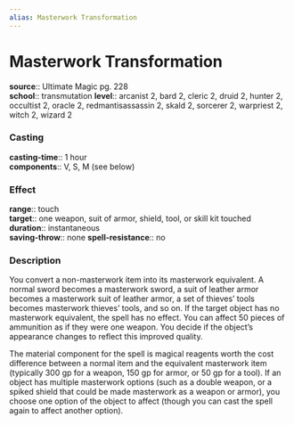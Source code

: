```yaml
---
alias: Masterwork Transformation
---
```


# Masterwork Transformation 

**source**:: Ultimate Magic pg. 228  
**school**:: transmutation
**level**:: arcanist 2, bard 2, cleric 2, druid 2, hunter 2, occultist 2, oracle 2, redmantisassassin 2, skald 2, sorcerer 2, warpriest 2, witch 2, wizard 2

### Casting 

**casting-time**:: 1 hour  
**components**:: V, S, M (see below)

### Effect 

**range**:: touch  
**target**:: one weapon, suit of armor, shield, tool, or skill kit touched  
**duration**:: instantaneous  
**saving-throw**:: none
**spell-resistance**:: no

### Description 

You convert a non-masterwork item into its masterwork equivalent. A normal sword becomes a masterwork sword, a suit of leather armor becomes a masterwork suit of leather armor, a set of thieves’ tools becomes masterwork thieves’ tools, and so on. If the target object has no masterwork equivalent, the spell has no effect. You can affect 50 pieces of ammunition as if they were one weapon. You decide if the object’s appearance changes to reflect this improved quality.  
  
The material component for the spell is magical reagents worth the cost difference between a normal item and the equivalent masterwork item (typically 300 gp for a weapon, 150 gp for armor, or 50 gp for a tool). If an object has multiple masterwork options (such as a double weapon, or a spiked shield that could be made masterwork as a weapon or armor), you choose one option of the object to affect (though you can cast the spell again to affect another option).
